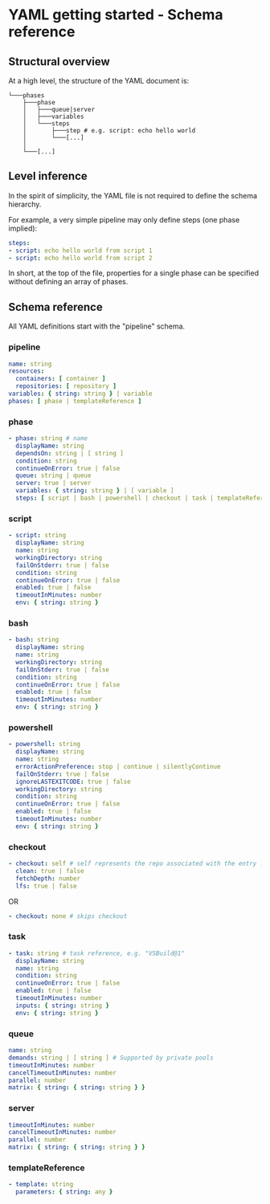 # YAML getting started - Schema reference

## Structural overview

At a high level, the structure of the YAML document is:

```
└───phases
    ├───phase
    │   ├───queue|server
    │   ├───variables
    │   └───steps
    │       ├───step # e.g. script: echo hello world
    │       └───[...]
    │
    └───[...]
```

## Level inference

In the spirit of simplicity, the YAML file is not required to define the schema hierarchy.

For example, a very simple pipeline may only define steps (one phase implied):

```yaml
steps:
- script: echo hello world from script 1
- script: echo hello world from script 2
```

In short, at the top of the file, properties for a single phase can be specified without defining an array of phases.

## Schema reference

All YAML definitions start with the \"pipeline\" schema.

### pipeline

```yaml
name: string
resources:
  containers: [ container ]
  repositories: [ repository ]
variables: { string: string } | variable
phases: [ phase | templateReference ]
```

### phase

```yaml
- phase: string # name
  displayName: string
  dependsOn: string | [ string ]
  condition: string
  continueOnError: true | false
  queue: string | queue
  server: true | server
  variables: { string: string } | [ variable ]
  steps: [ script | bash | powershell | checkout | task | templateReference ]
```

### script

```yaml
- script: string
  displayName: string
  name: string
  workingDirectory: string
  failOnStderr: true | false
  condition: string
  continueOnError: true | false
  enabled: true | false
  timeoutInMinutes: number
  env: { string: string }
```

### bash

```yaml
- bash: string
  displayName: string
  name: string
  workingDirectory: string
  failOnStderr: true | false
  condition: string
  continueOnError: true | false
  enabled: true | false
  timeoutInMinutes: number
  env: { string: string }
```

### powershell

```yaml
- powershell: string
  displayName: string
  name: string
  errorActionPreference: stop | continue | silentlyContinue
  failOnStderr: true | false
  ignoreLASTEXITCODE: true | false
  workingDirectory: string
  condition: string
  continueOnError: true | false
  enabled: true | false
  timeoutInMinutes: number
  env: { string: string }
```

### checkout

```yaml
- checkout: self # self represents the repo associated with the entry .yml file
  clean: true | false
  fetchDepth: number
  lfs: true | false
```

OR

```yaml
- checkout: none # skips checkout
```

### task

```yaml
- task: string # task reference, e.g. "VSBuild@1"
  displayName: string
  name: string
  condition: string
  continueOnError: true | false
  enabled: true | false
  timeoutInMinutes: number
  inputs: { string: string }
  env: { string: string }
```

### queue

```yaml
name: string
demands: string | [ string ] # Supported by private pools
timeoutInMinutes: number
cancelTimeoutInMinutes: number
parallel: number
matrix: { string: { string: string } }
```

### server

```yaml
timeoutInMinutes: number
cancelTimeoutInMinutes: number
parallel: number
matrix: { string: { string: string } }
```

### templateReference

```yaml
- template: string
  parameters: { string: any }
```
